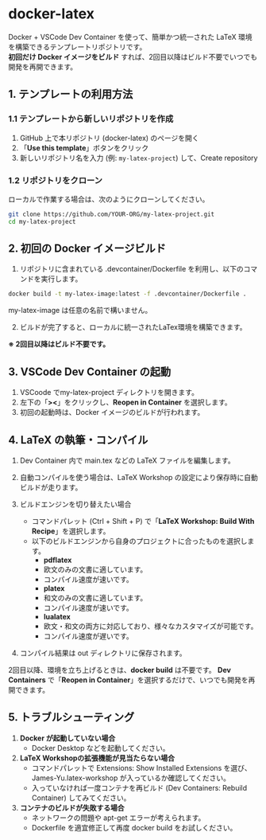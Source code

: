 # docker-latex

Docker + VSCode Dev Container を使って、簡単かつ統一された LaTeX 環境を構築できるテンプレートリポジトリです。  
**初回だけ Docker イメージをビルド** すれば、2回目以降はビルド不要でいつでも開発を再開できます。

## 1. テンプレートの利用方法

### 1.1 テンプレートから新しいリポジトリを作成

1. GitHub 上で本リポジトリ (docker-latex) のページを開く  
2. 「**Use this template**」ボタンをクリック  
3. 新しいリポジトリ名を入力 (例: `my-latex-project`) して、Create repository

### 1.2 リポジトリをクローン

ローカルで作業する場合は、次のようにクローンしてください。

```bash
git clone https://github.com/YOUR-ORG/my-latex-project.git
cd my-latex-project
```

## 2. 初回の Docker イメージビルド

1. リポジトリに含まれている .devcontainer/Dockerfile を利用し、以下のコマンドを実行します。

```bash
docker build -t my-latex-image:latest -f .devcontainer/Dockerfile .
```

my-latex-image は任意の名前で構いません。

2. ビルドが完了すると、ローカルに統一されたLaTex環境を構築できます。

**※ 2回目以降はビルド不要です。**

## 3. VSCode Dev Container の起動

1. VSCoode でmy-latex-project ディレクトリを開きます。
2. 左下の「**><**」をクリックし、**Reopen in Container** を選択します。
3. 初回の起動時は、Docker イメージのビルドが行われます。

## 4. LaTeX の執筆・コンパイル

1. Dev Container 内で main.tex などの LaTeX ファイルを編集します。
2. 自動コンパイルを使う場合は、LaTeX Workshop の設定により保存時に自動ビルドが走ります。
3. ビルドエンジンを切り替えたい場合
   - コマンドパレット (Ctrl + Shift + P) で「**LaTeX Workshop: Build With Recipe**」を選択します。
   - 以下のビルドエンジンから自身のプロジェクトに合ったものを選択します。
     - **pdflatex**
      - 欧文のみの文書に適しています。
      - コンパイル速度が速いです。
     - **platex**
      - 和文のみの文書に適しています。
      - コンパイル速度が速いです。
     - **lualatex**
      - 欧文・和文の両方に対応しており、様々なカスタマイズが可能です。
      - コンパイル速度が遅いです。

4. コンパイル結果は out ディレクトリに保存されます。

2回目以降、環境を立ち上げるときは、**docker build** は不要です。
**Dev Containers** で「**Reopen in Container**」を選択するだけで、いつでも開発を再開できます。

## 5. トラブルシューティング

1. **Docker が起動していない場合**
   - Docker Desktop などを起動してください。
2. **LaTeX Workshopの拡張機能が見当たらない場合**
   - コマンドパレットで Extensions: Show Installed Extensions を選び、James-Yu.latex-workshop が入っているか確認してください。
   - 入っていなければ一度コンテナを再ビルド (Dev Containers: Rebuild Container) してみてください。
3. **コンテナのビルドが失敗する場合**
   - ネットワークの問題や apt-get エラーが考えられます。
   - Dockerfile を適宜修正して再度 docker build をお試しください。